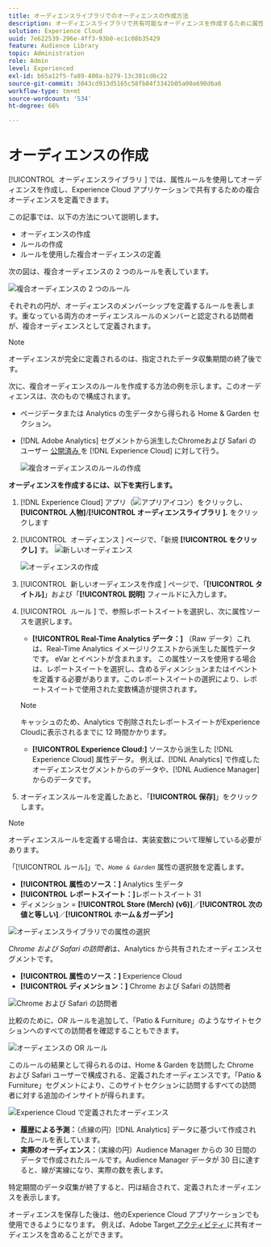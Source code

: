 ```yaml
---
title: オーディエンスライブラリでのオーディエンスの作成方法
description: オーディエンスライブラリで共有可能なオーディエンスを作成するために属性ルールを使用する方法について説明します。 ルールの設定と複合オーディエンスの定義について説明します。
solution: Experience Cloud
uuid: 7e622539-296e-4ff3-93b0-ec1c08b35429
feature: Audience Library
topic: Administration
role: Admin
level: Experienced
exl-id: b65a12f5-fa89-400a-b279-13c381cd6c22
source-git-commit: 3043cd913d5165c58fb84f3342b05a00a690d6a6
workflow-type: tm+mt
source-wordcount: '534'
ht-degree: 66%

---
```


# オーディエンスの作成

[!UICONTROL &#x200B; オーディエンスライブラリ &#x200B;] では、属性ルールを使用してオーディエンスを作成し、Experience Cloud アプリケーションで共有するための複合オーディエンスを定義できます。

この記事では、以下の方法について説明します。

* オーディエンスの作成
* ルールの作成
* ルールを使用した複合オーディエンスの定義

次の図は、複合オーディエンスの 2 つのルールを表しています。

![複合オーディエンスの 2 つのルール](assets/audience_sharing.png)

それぞれの円が、オーディエンスのメンバーシップを定義するルールを表します。重なっている両方のオーディエンスルールのメンバーと認定される訪問者が、複合オーディエンスとして定義されます。

>[!NOTE]
>
>オーディエンスが完全に定義されるのは、指定されたデータ収集期間の終了後です。

次に、複合オーディエンスのルールを作成する方法の例を示します。このオーディエンスは、次のもので構成されます。

* ページデータまたは Analytics の生データから得られる Home &amp; Garden セクション。
* [!DNL Adobe Analytics] セグメントから派生したChromeおよび Safari のユーザー [ 公開済み ](overview.md) を [!DNL Experience Cloud] に対して行う。

  ![複合オーディエンスのルールの作成](assets/audience_create.png)

**オーディエンスを作成するには、以下を実行します。**

1. [!DNL Experience Cloud] アプリ（![ アプリアイコン ](assets/apps-icon.png)）をクリックし、**[!UICONTROL 人物]**/**[!UICONTROL オーディエンスライブラリ &#x200B;].** をクリックします

1. [!UICONTROL &#x200B; オーディエンス &#x200B;] ページで、「新規 **[!UICONTROL をクリックし]** す。 ![ 新しいオーディエンス ](assets/add_icon_small.png)

   ![オーディエンスの作成](assets/audience_create_new.png)

1. [!UICONTROL &#x200B; 新しいオーディエンスを作成 &#x200B;] ページで、「**[!UICONTROL タイトル]**」および「**[!UICONTROL 説明]** フィールドに入力します。
1. [!UICONTROL &#x200B; ルール &#x200B;] で、参照レポートスイートを選択し、次に属性ソースを選択します。

   * **[!UICONTROL Real-Time Analytics データ：]** （Raw データ）これは、Real-Time Analytics イメージリクエストから派生した属性データです。 eVar とイベントが含まれます。 この属性ソースを使用する場合は、レポートスイートを選択し、含めるディメンションまたはイベントを定義する必要があります。このレポートスイートの選択により、レポートスイートで使用された変数構造が提供されます。

   >[!NOTE]
   >
   >キャッシュのため、Analytics で削除されたレポートスイートがExperience Cloudに表示されるまでに 12 時間かかります。

   * **[!UICONTROL Experience Cloud:]** ソースから派生した [!DNL Experience Cloud] 属性データ。 例えば、[!DNL Analytics] で作成したオーディエンスセグメントからのデータや、[!DNL Audience Manager] からのデータです。

1. オーディエンスルールを定義したあと、「**[!UICONTROL 保存]**」をクリックします。

>[!NOTE]
>
>オーディエンスルールを定義する場合は、実装変数について理解している必要があります。

「[!UICONTROL ルール]」で、*`Home & Garden`* 属性の選択肢を定義します。

* **[!UICONTROL 属性のソース：]** Analytics 生データ
* **[!UICONTROL レポートスイート：]**&#x200B;レポートスイート 31
* ディメンション = **[!UICONTROL Store (Merch) (v6)]**／**[!UICONTROL 次の値と等しい]**／**[!UICONTROL ホーム＆ガーデン]**

![オーディエンスライブラリでの属性の選択](assets/home_garden.png)

*Chrome および Safari の訪問者*&#x200B;は、Analytics から共有されたオーディエンスセグメントです。

* **[!UICONTROL 属性のソース：]** Experience Cloud
* **[!UICONTROL ディメンション：]** Chrome および Safari の訪問者

![Chrome および Safari の訪問者](assets/chrome_safari.png)

比較のために、*OR* ルールを追加して、「Patio &amp; Furniture」のようなサイトセクションへのすべての訪問者を確認することもできます。

![オーディエンスの OR ルール](assets/audiences_rule_patio.png)

このルールの結果として得られるのは、Home &amp; Garden を訪問した Chrome および Safari ユーザーで構成される、定義されたオーディエンスです。「Patio &amp; Furniture」セグメントにより、このサイトセクションに訪問するすべての訪問者に対する追加のインサイトが得られます。

![Experience Cloud で定義されたオーディエンス](assets/defined_audience.png)

* **履歴による予測：**（点線の円）[!DNL Analytics] データに基づいて作成されたルールを表しています。
* **実際のオーディエンス：**（実線の円）Audience Manager からの 30 日間のデータで作成されたルールです。Audience Manager データが 30 日に達すると、線が実線になり、実際の数を表します。

特定期間のデータ収集が終了すると、円は結合されて、定義されたオーディエンスを表示します。

オーディエンスを保存した後は、他のExperience Cloud アプリケーションでも使用できるようになります。 例えば、Adobe Target[ アクティビティ ](https://experienceleague.adobe.com/en/docs/target/using/activities/activities) に共有オーディエンスを含めることができます。
